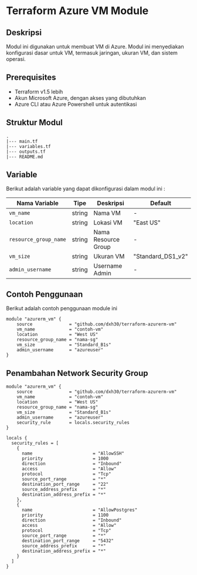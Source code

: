 # Terraform Azure VM Module

## Deskripsi

Modul ini digunakan untuk membuat VM di Azure. Modul ini menyediakan konfigurasi dasar untuk VM, termasuk jaringan, ukuran VM, dan sistem operasi.

## Prerequisites

- Terraform v1.5 lebih
- Akun Microsoft Azure, dengan akses yang dibutuhkan
- Azure CLI atau Azure Powershell untuk autentikasi

## Struktur Modul

```
.
|--- main.tf
|--- variables.tf
|--- outputs.tf
|--- README.md
```

## Variable
Berikut adalah variable yang dapat dikonfigurasi dalam modul ini :

| Nama Variable         | Tipe   | Deskripsi           | Default           |
|-----------------------|--------|---------------------|-------------------|
| `vm_name`             | string | Nama VM             |-                  |
| `location`            | string | Lokasi VM           |"East US"          |
| `resource_group_name` | string | Nama Resource Group | -                 |
| `vm_size`             | string | Ukuran VM           | "Standard_DS1_v2" |
| `admin_username`      | string | Username Admin      | -                 |

## Contoh Penggunaan

Berikut adalah contoh penggunaan module ini

```hcl
module "azurerm_vm" {
    source              = "github.com/dxh30/terraform-azurerm-vm"
    vm_name             = "contoh-vm"
    location            = "West US"
    resource_group_name = "nama-sg"
    vm_size             = "Standard_B1s"
    admin_username      = "azureuser"
}
```

## Penambahan Network Security Group
```hcl
module "azurerm_vm" {
    source              = "github.com/dxh30/terraform-azurerm-vm"
    vm_name             = "contoh-vm"
    location            = "West US"
    resource_group_name = "nama-sg"
    vm_size             = "Standard_B1s"
    admin_username      = "azureuser"
    security_rule       = locals.security_rules
}

locals {
  security_rules = [
    {
      name                       = "AllowSSH"
      priority                   = 1000
      direction                  = "Inbound"
      access                     = "Allow"
      protocol                   = "Tcp"
      source_port_range          = "*"
      destination_port_range     = "22"
      source_address_prefix      = "*"
      destination_address_prefix = "*"
    },
    {
      name                       = "AllowPostgres"
      priority                   = 1100
      direction                  = "Inbound"
      access                     = "Allow"
      protocol                   = "Tcp"
      source_port_range          = "*"
      destination_port_range     = "5432"
      source_address_prefix      = "*"
      destination_address_prefix = "*"
    }
  ]
}
```